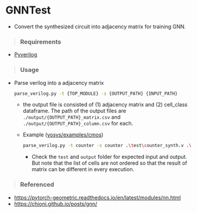 # GNNTest

- Convert the synthesized circuit into adjacency matrix for training GNN.

> ### Requirements
- [Pyverilog](https://github.com/PyHDI/Pyverilog)

> ### Usage
- Parse verilog into a adjacency matrix
    ```bash
    parse_verilog.py -t {TOP_MODULE} -s {OUTPUT_PATH} {INPUT_PATH}
    ```
    
    - the output file is consisted of (1) adjacency matrix and (2) cell_class dataframe. The path of the output files are `./output/{OUTPUT_PATH}_matrix.csv` and `./output/{OUTPUT_PATH}_column.csv` for each.
    - Example ([yosys/examples/cmos](https://github.com/YosysHQ/yosys/tree/master/examples/cmos))
        ```bash
        parse_verilog.py -t counter -s counter .\test\counter_synth.v .\test\cmos_cells.v
        ```
        
        - Check the `test` and `output` folder for expected input and output. But note that the list of cells are not ordered so that the result of matrix can be different in every execution.
 
> ### Referenced
- https://pytorch-geometric.readthedocs.io/en/latest/modules/nn.html
- https://chioni.github.io/posts/gnn/
